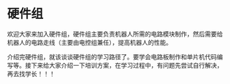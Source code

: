 # 硬件组
欢迎大家来加入硬件组，硬件组主要负责机器人所需的电路模块制作，然后需要给机器人的电路走线（主要由电控组兼任），提高机器人的性能。

介绍完硬件组，就该谈谈硬件组的学习路径了。要学会电路板制作和单片机代码编写等。接下来给大家介绍一下培训方案，在学习过程中，有问题先尝试自行解决，再去找学长！！！